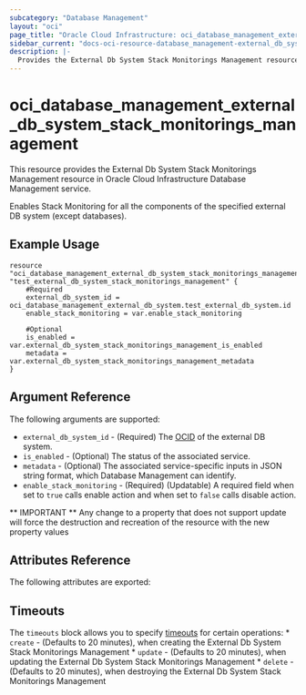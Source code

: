 ```yaml
---
subcategory: "Database Management"
layout: "oci"
page_title: "Oracle Cloud Infrastructure: oci_database_management_external_db_system_stack_monitorings_management"
sidebar_current: "docs-oci-resource-database_management-external_db_system_stack_monitorings_management"
description: |-
  Provides the External Db System Stack Monitorings Management resource in Oracle Cloud Infrastructure Database Management service
---
```


# oci_database_management_external_db_system_stack_monitorings_management
This resource provides the External Db System Stack Monitorings Management resource in Oracle Cloud Infrastructure Database Management service.

Enables Stack Monitoring for all the components of the specified
external DB system (except databases).


## Example Usage

```hcl
resource "oci_database_management_external_db_system_stack_monitorings_management" "test_external_db_system_stack_monitorings_management" {
	#Required
	external_db_system_id = oci_database_management_external_db_system.test_external_db_system.id
	enable_stack_monitoring = var.enable_stack_monitoring

	#Optional
	is_enabled = var.external_db_system_stack_monitorings_management_is_enabled
	metadata = var.external_db_system_stack_monitorings_management_metadata
}
```

## Argument Reference

The following arguments are supported:

* `external_db_system_id` - (Required) The [OCID](https://docs.cloud.oracle.com/iaas/Content/General/Concepts/identifiers.htm) of the external DB system.
* `is_enabled` - (Optional) The status of the associated service.
* `metadata` - (Optional) The associated service-specific inputs in JSON string format, which Database Management can identify.
* `enable_stack_monitoring` - (Required) (Updatable) A required field when set to `true` calls enable action and when set to `false` calls disable action.


** IMPORTANT **
Any change to a property that does not support update will force the destruction and recreation of the resource with the new property values

## Attributes Reference

The following attributes are exported:


## Timeouts

The `timeouts` block allows you to specify [timeouts](https://registry.terraform.io/providers/oracle/oci/latest/docs/guides/changing_timeouts) for certain operations:
	* `create` - (Defaults to 20 minutes), when creating the External Db System Stack Monitorings Management
	* `update` - (Defaults to 20 minutes), when updating the External Db System Stack Monitorings Management
	* `delete` - (Defaults to 20 minutes), when destroying the External Db System Stack Monitorings Management
